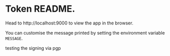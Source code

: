 # Token README.

Head to http://localhost:9000 to view the app in the browser.

You can customise the message printed by setting the environment variable `MESSAGE`. 

testing the signing via pgp
